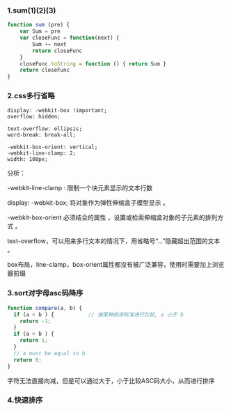 ### 1.sum(1)(2)(3)

```javascript
function sum (pre) {
    var Sum = pre
    var closeFunc = function(next) {
        Sum += next
        return closeFunc
    }
    closeFunc.toString = function () { return Sum }
    return closeFunc
}
```

### 2.css多行省略

```code
display: -webkit-box !important;
overflow: hidden;

text-overflow: ellipsis;
word-break: break-all;

-webkit-box-orient: vertical;
-webkit-line-clamp: 2;
width: 100px;
```

分析：

-webkit-line-clamp : 限制一个块元素显示的文本行数

display: -webkit-box; 将对象作为弹性伸缩盒子模型显示 。

-webkit-box-orient 必须结合的属性 ，设置或检索伸缩盒对象的子元素的排列方式 。

text-overflow，可以用来多行文本的情况下，用省略号“...”隐藏超出范围的文本 。

box布局，line-clamp，box-orient属性都没有被广泛兼容，使用时需要加上浏览器前缀

### 3.sort对字母asc码降序

```javascript
function compare(a, b) {
  if (a < b ) {           // 按某种排序标准进行比较, a 小于 b
    return -1;
  }
  if (a > b ) {
    return 1;
  }
  // a must be equal to b
  return 0;
}
```

字符无法直接向减，但是可以通过大于，小于比较ASC码大小，从而进行排序

### 4.快速排序

